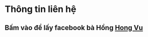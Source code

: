 # Thông tin liên hệ 
## Bấm vào để lấy facebook bà Hồng [Hong Vu](https://www.facebook.com/100015182469872)
